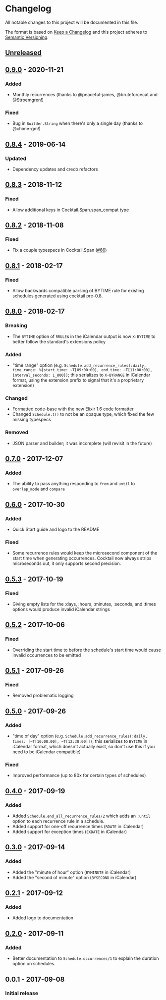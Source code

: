 # Changelog

All notable changes to this project will be documented in this file.

The format is based on [Keep a Changelog](http://keepachangelog.com/en/1.0.0/)
and this project adheres to [Semantic Versioning](http://semver.org/spec/v2.0.0.html).

## [Unreleased][]

## [0.9.0][] - 2020-11-21

### Added

-   Monthly recurrences (thanks to @peaceful-james, @bruteforcecat and @Stroemgren!)

### Fixed

-   Bug in `Builder.String` when there's only a single day (thanks to @chime-gm!)

## [0.8.4][] - 2019-06-14

### Updated

-   Dependency updates and credo refactors

## [0.8.3][] - 2018-11-12

### Fixed

-   Allow additional keys in Cocktail.Span.span_compat type

## [0.8.2][] - 2018-11-08

### Fixed

-   Fix a couple typespecs in Cocktail.Span ([#66](https://github.com/peek-travel/cocktail/pull/66))

## [0.8.1][] - 2018-02-17

### Fixed

-   Allow backwards compatible parsing of BYTIME rule for existing schedules generated using cocktail pre-0.8.

## [0.8.0][] - 2018-02-17

### Breaking

-   The `BYTIME` option of `RRULE`s in the iCalendar output is now `X-BYTIME` to better follow the standard's extensions policy

### Added

-   "time range" option (e.g. `Schedule.add_recurrence_rules(:daily, time_range: %{start_time: ~T[09:00:00], end_time: ~T[11:00:00], interval_seconds: 1_800})`; this serializes to `X-BYRANGE` in iCalendar format, using the extension prefix to signal that it's a proprietary extension)

### Changed

-   Formatted code-base with the new Elixir 1.6 code formatter
-   Changed `Schedule.t()` to not be an opaque type, which fixed the few missing typespecs

### Removed

-   JSON parser and builder; it was incomplete (will revisit in the future)

## [0.7.0][] - 2017-12-07

### Added

-   The ability to pass anything responding to `from` and `until` to `overlap_mode` and `compare`

## [0.6.0][] - 2017-10-30

### Added

-   Quick Start guide and logo to the README

### Fixed

-   Some recurrence rules would keep the microsecond component of the start time when generating occurrences. Cocktail now always strips microseconds out, it only supports second precision.

## [0.5.3][] - 2017-10-19

### Fixed

-   Giving empty lists for the :days, :hours, :minutes, :seconds, and :times options would produce invalid iCalendar strings

## [0.5.2][] - 2017-10-06

### Fixed

-   Overriding the start time to before the schedule's start time would cause invalid occurrences to be emitted

## [0.5.1][] - 2017-09-26

### Fixed

-   Removed problematic logging

## [0.5.0][] - 2017-09-26

### Added

-   "time of day" option (e.g. `Schedule.add_recurrence_rules(:daily, times: [~T[10:00:00], ~T[12:30:00]])`; this serializes to `BYTIME` in iCalendar format, which doesn't actually exist, so don't use this if you need to be iCalendar compatible)

### Fixed

-   Improved performance (up to 80x for certain types of schedules)

## [0.4.0][] - 2017-09-19

### Added

-   Added `Schedule.end_all_recurrence_rules/2` which adds an `:until` option to each recurrence rule in a schedule.
-   Added support for one-off recurrence times (`RDATE` in iCalendar)
-   Added support for exception times (`EXDATE` in iCalendar)

## [0.3.0][] - 2017-09-14

### Added

-   Added the "minute of hour" option (`BYMINUTE` in iCalendar)
-   Added the "second of minute" option (`BYSECOND` in iCalendar)

## [0.2.1][] - 2017-09-12

### Added

-   Added logo to documentation

## [0.2.0][] - 2017-09-11

### Added

-   Better documentation to `Schedule.occurrences/1` to explain the duration option on schedules.

## 0.0.1 - 2017-09-08

### Initial release

[Unreleased]: https://github.com/peek-travel/cocktail/compare/0.9.0...HEAD

[0.9.0]: https://github.com/peek-travel/cocktail/compare/0.8.4...0.9.0

[0.8.4]: https://github.com/peek-travel/cocktail/compare/0.8.3...0.8.4

[0.8.3]: https://github.com/peek-travel/cocktail/compare/0.8.2...0.8.3

[0.8.2]: https://github.com/peek-travel/cocktail/compare/0.8.1...0.8.2

[0.8.1]: https://github.com/peek-travel/cocktail/compare/0.8.0...0.8.1

[0.8.0]: https://github.com/peek-travel/cocktail/compare/0.7.0...0.8.0

[0.7.0]: https://github.com/peek-travel/cocktail/compare/0.6.0...0.7.0

[0.6.0]: https://github.com/peek-travel/cocktail/compare/0.5.3...0.6.0

[0.5.3]: https://github.com/peek-travel/cocktail/compare/0.5.2...0.5.3

[0.5.2]: https://github.com/peek-travel/cocktail/compare/0.5.1...0.5.2

[0.5.1]: https://github.com/peek-travel/cocktail/compare/0.5.0...0.5.1

[0.5.0]: https://github.com/peek-travel/cocktail/compare/0.4.0...0.5.0

[0.4.0]: https://github.com/peek-travel/cocktail/compare/0.3.0...0.4.0

[0.3.0]: https://github.com/peek-travel/cocktail/compare/0.2.1...0.3.0

[0.2.1]: https://github.com/peek-travel/cocktail/compare/0.2.0...0.2.1

[0.2.0]: https://github.com/peek-travel/cocktail/compare/0.1.0...0.2.0
